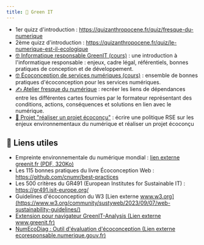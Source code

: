 ```yaml
---
title: 💚 Green IT
---
```


- 1er quizz d'introduction : <https://quizanthropocene.fr/quiz/fresque-du-numerique>
- 2ème quizz d'introduction : <https://quizanthropocene.fr/quiz/le-numerique-est-il-ecologique>
- [🤓 Informatique responsable GreenIT (cours)](/cours/green-it/green-it) : une introduction à l'informatique responsable : enjeux, cadre légal, référentiels, bonnes pratiques de conception et de développement.
- [🤓 Écoconception de services numériques (cours)](/cours/green-it/ecoconception) : ensemble de bonnes pratiques d'écoconception pour les services numériques.
- [✍️ Atelier fresque du numérique](/cours/green-it/atelier-fresque-numerique) : recréer les liens de dépendances entre les différentes cartes fournies par le formateur représentant des conditions, actions, conséquences et solutions en lien avec le numérique.
- [📌 Projet "réaliser un projet écoconçu"](/cours/green-it/projet) : écrire une politique RSE sur les enjeux environnementaux du numérique et réaliser un projet écoconçu

## 🔗 Liens utiles

- Empreinte environnementale du numérique mondial : [lien externe greenit.fr (PDF, 320Ko)](https://www.greenit.fr/wp-content/uploads/2019/10/2019-10-GREENIT-etude_EENM-infographie.VF_.pdf)
- Les 115 bonnes pratiques du livre Écoconception Web : <https://github.com/cnumr/best-practices>
- Les 500 critères du GR491 (European Institutes for Sustainable IT) : <https://gr491.isit-europe.org/>
- Guidelines d'écoconception du W3 [Lien externe www.w3.org](https://www.w3.org/community/sustyweb/2023/09/07/web-sustainability-guidelines/)
- [Extension pour navigateur GreenIT-Analysis (Lien externe www.greenit.fr)](https://www.greenit.fr/2019/07/02/web-evaluez-lempreinte-dune-page-en-un-clic/)
- [NumEcoDiag : Outil d'évaluation d'écoconception (Lien externe ecoresponsable.numerique.gouv.fr)](https://ecoresponsable.numerique.gouv.fr/publications/referentiel-general-ecoconception/numecodiag/)

